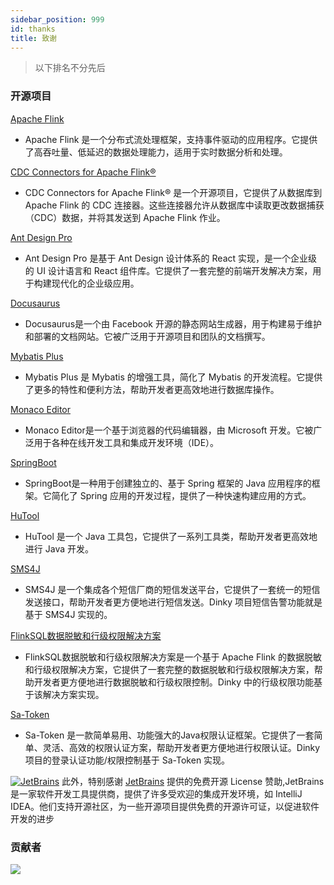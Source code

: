 ```yaml
---
sidebar_position: 999
id: thanks
title: 致谢
---
```



> 以下排名不分先后

### 开源项目

[Apache Flink](https://github.com/apache/flink)
- Apache Flink 是一个分布式流处理框架，支持事件驱动的应用程序。它提供了高吞吐量、低延迟的数据处理能力，适用于实时数据分析和处理。

[CDC Connectors for Apache Flink®](https://ververica.github.io/flink-cdc-connectors/master/index.html)
- CDC Connectors for Apache Flink® 是一个开源项目，它提供了从数据库到 Apache Flink 的 CDC 连接器。这些连接器允许从数据库中读取更改数据捕获（CDC）数据，并将其发送到 Apache Flink 作业。

[Ant Design Pro](https://github.com/ant-design/ant-design-pro)
- Ant Design Pro 是基于 Ant Design 设计体系的 React 实现，是一个企业级的 UI 设计语言和 React 组件库。它提供了一套完整的前端开发解决方案，用于构建现代化的企业级应用。

[Docusaurus]( https://github.com/facebook/docusaurus/)
- Docusaurus是一个由 Facebook 开源的静态网站生成器，用于构建易于维护和部署的文档网站。它被广泛用于开源项目和团队的文档撰写。

[Mybatis Plus](https://github.com/baomidou/mybatis-plus)
- Mybatis Plus 是 Mybatis 的增强工具，简化了 Mybatis 的开发流程。它提供了更多的特性和便利方法，帮助开发者更高效地进行数据库操作。

[Monaco Editor](https://github.com/Microsoft/monaco-editor)
- Monaco Editor是一个基于浏览器的代码编辑器，由 Microsoft 开发。它被广泛用于各种在线开发工具和集成开发环境（IDE）。

[SpringBoot](https://spring.io/projects/spring-boot)
- SpringBoot是一种用于创建独立的、基于 Spring 框架的 Java 应用程序的框架。它简化了 Spring 应用的开发过程，提供了一种快速构建应用的方式。


[HuTool](https://hutool.cn/)
- HuTool 是一个 Java 工具包，它提供了一系列工具类，帮助开发者更高效地进行 Java 开发。

[SMS4J](https://sms4j.com/doc3/)
- SMS4J 是一个集成各个短信厂商的短信发送平台，它提供了一套统一的短信发送接口，帮助开发者更方便地进行短信发送。Dinky 项目短信告警功能就是基于 SMS4J 实现的。

[FlinkSQL数据脱敏和行级权限解决方案](https://github.com/HamaWhiteGG/flink-sql-security)
- FlinkSQL数据脱敏和行级权限解决方案是一个基于 Apache Flink 的数据脱敏和行级权限解决方案，它提供了一套完整的数据脱敏和行级权限解决方案，帮助开发者更方便地进行数据脱敏和行级权限控制。Dinky 中的行级权限功能基于该解决方案实现。

[Sa-Token](http://sa-token.dev33.cn/)
- Sa-Token 是一款简单易用、功能强大的Java权限认证框架。它提供了一套简单、灵活、高效的权限认证方案，帮助开发者更方便地进行权限认证。Dinky 项目的登录认证功能/权限控制基于 Sa-Token 实现。


[![JetBrains](http://pic.dinky.org.cn/dinky/docs/zh-CN/thanks/jetbrains.svg)](https://www.jetbrains.com/?from=dinky)
此外，特别感谢 [JetBrains](https://www.jetbrains.com/?from=dinky) 提供的免费开源 License 赞助,JetBrains是一家软件开发工具提供商，提供了许多受欢迎的集成开发环境，如 IntelliJ IDEA。他们支持开源社区，为一些开源项目提供免费的开源许可证，以促进软件开发的进步

### 贡献者

<a href="https://github.com/DataLinkDC/dinky/graphs/contributors">
  <img src="https://contrib.rocks/image?repo=DataLinkDC/dinky" />
</a>




